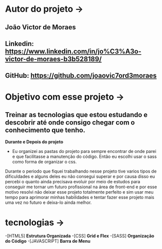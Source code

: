 # Autor do projeto ->

## João Victor de Moraes
## Linkedin: https://www.linkedin.com/in/jo%C3%A3o-victor-de-moraes-b3b528189/ 
## GitHub: https://github.com/joaovic7ord3moraes

# Objetivo com esse projeto ->
## Treinar as tecnologias que estou estudando e descobrir até onde consigo chegar com o conhecimento que tenho.

**Durante e Depois do projeto**
- Eu organizei as pastas do projeto para sempre encontrar de onde parei e que facilitasse a manutenção do código. Então eu escolhi usar o sass como forma de organizar o css.

Durante o periodo que fiquei trabalhando nesse projeto tive varios tipos de dificuldades e alguns deles eu não consegui superar e por causa disso eu percebi o quanto ainda precisava evoluir por meio de estudos para conseguir me tornar um futuro profissional na área de front-end e por esse motivo resolvi não deixar esse projeto totalmente perfeito e sim usar meu tempo para aprimorar minhas habilidades e tentar fazer esse projeto mais uma vez no futuro e deixa-lo ainda melhor.


# tecnologias ->
-[HTML5]
    **Estrutura Organizada**
-[CSS]
    **Grid e Flex**
-[SASS]
    **Organização do Código**
-[JAVASCRIPT]
    **Barra de Menu**
